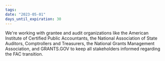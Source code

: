 ```yaml
---
tags: 
date: "2023-05-01"
days_until_expiration: 30
---
```


We're working with grantee and audit organizations like the American Institute of Certified Public Accountants, the National Association of State Auditors, Comptrollers and Treasurers, the National Grants Management Association, and GRANTS.GOV to keep all stakeholders informed regarding the FAC transition.
